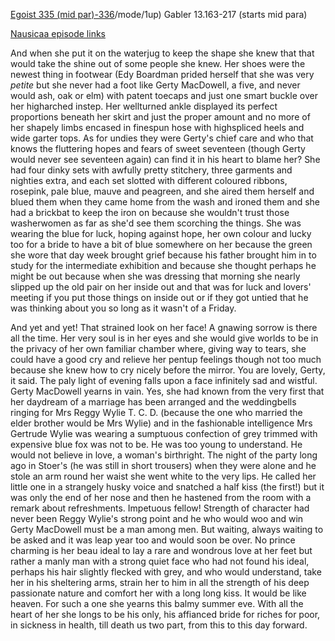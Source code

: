 [Egoist 335 (mid par)-336](https://archive.org/stream/ulysses00joyc_1?ref=ol#page/ar)/mode/1up) Gabler 13.163-217 (starts mid para)

[Nausicaa episode links](https://github.com/upup1904/ulysses_splits/blob/master/nausicaa/episode_links_nausicaa.md)

And when she put it on the waterjug to keep the shape she knew that
that would take the shine out of some people she knew. Her shoes were
the newest thing in footwear (Edy Boardman prided herself that she was
very *petite* but she never had a foot like Gerty MacDowell, a five,
and never would ash, oak or elm) with patent toecaps and just one
smart buckle over her higharched instep. Her wellturned ankle
displayed its perfect proportions beneath her skirt and just the
proper amount and no more of her shapely limbs encased in finespun
hose with highspliced heels and wide garter tops. As for undies they
were Gerty's chief care and who that knows the fluttering hopes and
fears of sweet seventeen (though Gerty would never see seventeen
again) can find it in his heart to blame her? She had four dinky sets
with awfully pretty stitchery, three garments and nighties extra, and
each set slotted with different coloured ribbons, rosepink, pale blue,
mauve and peagreen, and she aired them herself and blued them when
they came home from the wash and ironed them and she had a brickbat to
keep the iron on because she wouldn't trust those washerwomen as far
as she'd see them scorching the things.  She was wearing the blue for
luck, hoping against hope, her own colour and lucky too for a bride to
have a bit of blue somewhere on her because the green she wore that
day week brought grief because his father brought him in to study for
the intermediate exhibition and because she thought perhaps he might
be out because when she was dressing that morning she nearly slipped
up the old pair on her inside out and that was for luck and lovers'
meeting if you put those things on inside out or if they got untied
that he was thinking about you so long as it wasn't of a Friday.

And yet and yet! That strained look on her face! A gnawing sorrow is
there all the time. Her very soul is in her eyes and she would give
worlds to be in the privacy of her own familiar chamber where, giving
way to tears, she could have a good cry and relieve her pentup feelings
though not too much because she knew how to cry nicely before the
mirror. You are lovely, Gerty, it said. The paly light of evening falls
upon a face infinitely sad and wistful. Gerty MacDowell yearns in vain.
Yes, she had known from the very first that her daydream of a marriage
has been arranged and the weddingbells ringing for Mrs Reggy Wylie T. C.
D. (because the one who married the elder brother would be Mrs Wylie)
and in the fashionable intelligence Mrs Gertrude Wylie was wearing a
sumptuous confection of grey trimmed with expensive blue fox was not to
be. He was too young to understand. He would not believe in love, a
woman's birthright. The night of the party long ago in Stoer's (he was
still in short trousers) when they were alone and he stole an arm round
her waist she went white to the very lips. He called her little one in a
strangely husky voice and snatched a half kiss (the first!) but it was
only the end of her nose and then he hastened from the room with a
remark about refreshments. Impetuous fellow! Strength of character had
never been Reggy Wylie's strong point and he who would woo and win Gerty
MacDowell must be a man among men. But waiting, always waiting to be
asked and it was leap year too and would soon be over. No prince
charming is her beau ideal to lay a rare and wondrous love at her feet
but rather a manly man with a strong quiet face who had not found his
ideal, perhaps his hair slightly flecked with grey, and who would
understand, take her in his sheltering arms, strain her to him in all
the strength of his deep passionate nature and comfort her with a long
long kiss. It would be like heaven. For such a one she yearns this balmy
summer eve. With all the heart of her she longs to be his only, his
affianced bride for riches for poor, in sickness in health, till death
us two part, from this to this day forward.

